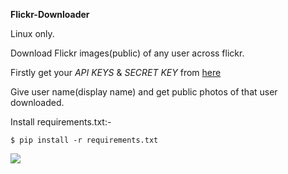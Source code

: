   **Flickr-Downloader** 
  
Linux only.

Download Flickr images(public) of any user across flickr.
  
Firstly get your *API KEYS* & *SECRET KEY*  from [here](https://www.flickr.com/services/api/keys/)

Give user name(display name) and get public photos of that user downloaded.

Install requirements.txt:-

    $ pip install -r requirements.txt
[![](https://img.shields.io/badge/Me-Flickr-red.svg)](https://www.flickr.com/photos/158180690@N04/)
